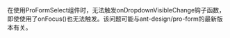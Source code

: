 在使用ProFormSelect组件时，无法触发onDropdownVisibleChange钩子函数，即使使用了onFocus()也无法触发。该问题可能与ant-design/pro-form的最新版本有关。
